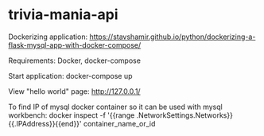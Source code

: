 # trivia-mania-api

Dockerizing application: https://stavshamir.github.io/python/dockerizing-a-flask-mysql-app-with-docker-compose/

Requirements: Docker, docker-compose

Start application: docker-compose up

View "hello world" page: http://127.0.0.1/

To find IP of mysql docker container so it can be used with mysql workbench: docker inspect -f '{{range .NetworkSettings.Networks}}{{.IPAddress}}{{end}}' container_name_or_id
